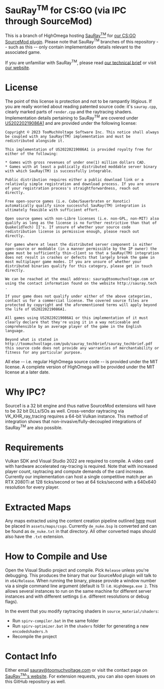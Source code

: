 # SauRay<sup>TM</sup> for CS:GO (via IPC through SourceMod)

This is a branch of HighOmega hosting [SauRay<sup>TM</sup>](http://sauray.tech) for [our CS:GO SourceMod plugin](https://github.com/toomuchvoltage/SauRay/tree/master/CSGO). Please note that SauRay<sup>TM</sup> branches of this repository -- such as this -- only contain implementation details relevant to the associated game.

If you are unfamiliar with SauRay<sup>TM</sup>, please read [our technical brief](http://toomuchvoltage.com/pub/sauray_techbrief/sauray_techbrief.pdf) or visit [our website](http://sauray.tech).

# License

The point of this license is protection and not to be rampantly litigious. If you are really worried about reading patented source code: it's `sauray.cpp`, clearly marked parts of `render.cpp` and the raytracing shaders.
Implementation details pertaining to SauRay<sup>TM</sup> are covered under [US20220219086A1](https://patents.google.com/patent/US20220219086A1) and are provided under the following license:

```
Copyright © 2023 TooMuchVoltage Software Inc. This notice shall always be coupled with any SauRay(TM) implementation and must be redistributed alongside it.

This implementation of US20220219086A1 is provided royalty free for either of the following:

* Games with gross revenues of under one(1) million dollars CAD.
* Games with at least a publically distributed moddable server binary with which SauRay(TM) is successfully integrable.

Public distribution requires either a public download link or a relatively simple registration and download process. If you are unsure of your registration process's straightforwardness, reach out directly.

Free open-source games (i.e. Cube/Sauerbraten or Xonotic) automatically qualify since successful SauRay(TM) integration is ultimately feasible with sufficient effort.

Open source games with non-Libre licenses (i.e. non-GPL, non-MIT) also qualify as long as the license is no further restrictive than that of Quake(idTech) II's. If unsure of whether your source code redistribution license is permissive enough, please reach out directly.

For games where at least the distributed server component is either open-source or moddable (in a manner permissible by the IP owner) the game must be sufficiently thin-client so that a SauRay(TM) integration does not result in crashes or defects that largely break the game in most multiplayer game modes. If you are unsure of whether your distributed binaries qualify for this category, please get in touch directly.

We can be reached at the email address: sauray@toomuchvoltage.com or using the contact information found on the website http://sauray.tech .

If your game does not qualify under either of the above categories, contact us for a commercial license. The covered source files are protected by copyright and the aforementioned terms will apply beyond the life of US20220219086A1.

All games using US20220219086A1 or this implementation of it must clearly declare that they're using it in a way noticeable and comprehensible by an average player of the game in the English language.

Beyond what is stated in http://toomuchvoltage.com/pub/sauray_techbrief/sauray_techbrief.pdf this source code does not provide any warranties of merchantability or fitness for any particular purpose.
```

All else -- i.e. regular HighOmega source code -- is provided under the MIT license. A complete version of HighOmega will be provided under the MIT license at a later date.

# Why IPC?

Source1 is a 32 bit engine and thus native SourceMod extensions will have to be 32 bit DLLs/SOs as well. Cross-vendor raytracing via VK_KHR_ray_tracing requires a 64-bit Vulkan instance. This method of integration shows that non-invasive/fully-decoupled integrations of SauRay<sup>TM</sup> are also possible.

# Requirements

Vulkan SDK and Visual Studio 2022 are required to compile. A video card with hardware accelerated ray-tracing is required. Note that with increased player count, raytracing and compute demands of the card increase. Currently our implementation can host a single competitive match per an RTX 2080Ti at 128 ticks/second or two at 64 ticks/second with a 640x640 resolution for every player.

# Extracted Maps

Any maps extracted using the content creation pipeline outlined [here](https://github.com/toomuchvoltage/SauRay/tree/master/CSGO) must be placed in `assets/maps/csgo`. Currently `de_nuke.bsp` is converted and can be found as `de_nuke.txt` in that directory. All other converted maps should also have the `.txt` extension.

# How to Compile and Use

Open the Visual Studio project and compile. Pick `Release` unless you're debugging. This produces the binary that our SourceMod plugin will talk to in `x64/Release`. When running the binary, please provide a window number via a single command line argument (default is 1): i.e. `HighOmega.exe 2`. This allows several instances to run on the same machine for different server instances and with different settings (i.e. different resolutions or debug flags).

In the event that you modify raytracing shaders in `source_material/shaders`:
* Run `spirv-compiler.bat` in the same folder
* Run `spirv-optimizer.bat` in the `shaders` folder for generating a new `encodedshaders.h`
* Recompile the project

# Contact Info

Either email [sauray@toomuchvoltage.com](mailto:sauray@toomuchvoltage.com) or visit the contact page on [SauRay<sup>TM</sup>'s website](http://sauray.tech).
For extension requests, you can also open issues on this GitHub repository as well.